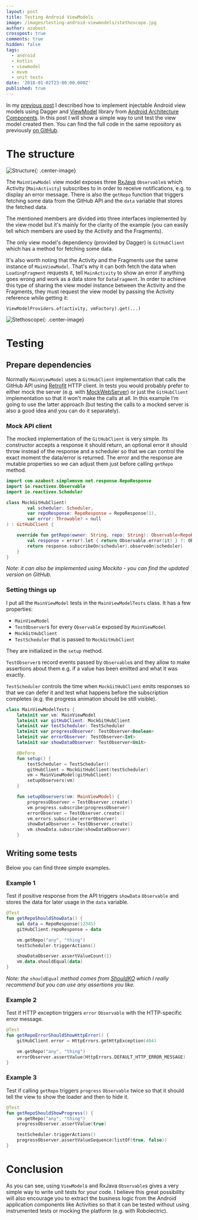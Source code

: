 ```yaml
---
layout: post
title: Testing Android ViewModels
image: /images/testing-android-viewmodels/stethoscope.jpg
author: azabost
crosspost: true
comments: true
hidden: false
tags:
  - android
  - kotlin
  - viewmodel
  - mvvm
  - unit tests
date: '2018-01-02T23:00:00.000Z'
published: true
---
```


In my [previous post](https://brightinventions.pl/blog/injectable-android-viewmodels/) I described how to implement injectable Android view models using Dagger and [ViewModel](https://developer.android.com/topic/libraries/architecture/viewmodel.html) library from [Android Architecture Components](https://developer.android.com/topic/libraries/architecture/.html). In this post I will show a simple way to unit test the view model created then. You can find the full code in the same repository as previously [on GitHub](https://github.com/azabost/simple-mvvm-example/tree/7b051fd7a16853e3d9655767a887d9a830133d2d).

# The structure #

![Structure](/images/testing-android-viewmodels/structure.svg){: .center-image}

The `MainViewModel` view model exposes three [RxJava](https://github.com/ReactiveX/RxJava) `Observable`s which Activity (`MainActivity`) subscribes to in order to receive notifications, e.g. to display an error message. There is also the `getRepo` function that triggers fetching some data from the GitHub API and the `data` variable that stores the fetched data.

The mentioned members are divided into three interfaces implemented by the view model but it's mainly for the clarity of the example (you can easily tell which members are used by the Activity and the Fragments).

The only view model's dependency (provided by Dagger) is `GitHubClient` which has a method for fetching some data.

It's also worth noting that the Activity and the Fragments use the same instance of `MainViewModel`. That's why it can both fetch the data when `LoadingFragment` requests it, tell `MainActivity` to show an error if anything goes wrong and work as a data store for `DataFragment`. In order to achieve this type of sharing the view model instance between the Activity and the Fragments, they must request the view model by passing the Activity reference while getting it:

`ViewModelProviders.of(activity, vmFactory).get(...)`

![Stethoscope](/images/testing-android-viewmodels/stethoscope.jpg){: .center-image}

# Testing #

## Prepare dependencies ##

Normally `MainViewModel` uses a `GitHubClient` implementation that calls the GitHub API using [Retrofit](https://github.com/square/retrofit) HTTP client. In tests you would probably prefer to either mock the server (e.g. with [MockWebServer](https://github.com/square/okhttp/tree/master/mockwebserver)) or just the `GitHubClient` implementation so that it won't make the calls at all. In this example I'm going to use the latter approach (but testing the calls to a mocked server is also a good idea and you can do it separately).

### Mock API client ###

The mocked implementation of the `GitHubClient` is very simple. Its constructor accepts a response it should return, an optional error it should throw instead of the response and a scheduler so that we can control the exact moment the data/error is returned. The error and the response are mutable properties so we can adjust them just before calling `getRepo` method.

```kotlin
import com.azabost.simplemvvm.net.response.RepoResponse
import io.reactivex.Observable
import io.reactivex.Scheduler

class MockGitHubClient(
        val scheduler: Scheduler,
        var repoResponse: RepoResponse = RepoResponse(1),
        var error: Throwable? = null
) : GitHubClient {

    override fun getRepo(owner: String, repo: String): Observable<RepoResponse> {
        val response = error?.let { return Observable.error(it) } ?: Observable.just(repoResponse)
        return response.subscribeOn(scheduler).observeOn(scheduler)
    }
}
```

_Note: it can also be implemented using Mockito - you can find the updated version on GitHub._

### Setting things up ###

I put all the `MainViewModel` tests in the `MainViewModelTests` class. It has a few properties:

* `MainViewModel`
* `TestObserver`s for every `Observable` exposed by `MainViewModel`
* `MockGitHubClient`
* `TestScheduler` that is passed to `MockGitHubClient`

They are initialized in the `setup` method.

`TestObserver`s record events passed by `Observable`s and they allow to make assertions about them e.g. if a value has been emitted and what it was exactly.

`TestScheduler` controls the time when `MockGitHubClient` emits responses so that we can defer it and test what happens before the subscription completes (e.g. the progress animation should be still visible).

```kotlin
class MainViewModelTests {
    lateinit var vm: MainViewModel
    lateinit var gitHubClient: MockGitHubClient
    lateinit var testScheduler: TestScheduler
    lateinit var progressObserver: TestObserver<Boolean>
    lateinit var errorObserver: TestObserver<Int>
    lateinit var showDataObserver: TestObserver<Unit>

    @Before
    fun setup() {
        testScheduler = TestScheduler()
        gitHubClient = MockGitHubClient(testScheduler)
        vm = MainViewModel(gitHubClient)
        setupObservers(vm)
    }

    fun setupObservers(vm: MainViewModel) {
        progressObserver = TestObserver.create()
        vm.progress.subscribe(progressObserver)
        errorObserver = TestObserver.create()
        vm.errors.subscribe(errorObserver)
        showDataObserver = TestObserver.create()
        vm.showData.subscribe(showDataObserver)
    }
```

## Writing some tests ##

Below you can find three simple examples.

### Example 1 ###

Test if positive response from the API triggers `showData` `Observable` and stores the data for later usage in the `data` variable.

```kotlin
@Test
fun getRepoShouldShowData() {
    val data = RepoResponse(12345)
    gitHubClient.repoResponse = data

    vm.getRepo("any", "thing")
    testScheduler.triggerActions()

    showDataObserver.assertValueCount(1)
    vm.data.shouldEqual(data)
}
```

_Note: the `shouldEqual` method comes from [ShouldKO](https://github.com/miensol/shouldko) which I really recommend but you can use any assertions you like._

### Example 2 ###

Test if HTTP exception triggers `error` `Observable` with the HTTP-specific error message.

```kotlin
@Test
fun getRepoErrorShouldShowHttpError() {
    gitHubClient.error = HttpErrors.getHttpException(404)

    vm.getRepo("any", "thing")
    errorObserver.assertValue(HttpErrors.DEFAULT_HTTP_ERROR_MESSAGE)
}
```

### Example 3 ###

Test if calling `getRepo` triggers `progress` `Observable` twice so that it should tell the view to show the loader and then to hide it.

```kotlin
@Test
fun getRepoShouldShowProgress() {
    vm.getRepo("any", "thing")
    progressObserver.assertValue(true)

    testScheduler.triggerActions()
    progressObserver.assertValueSequence(listOf(true, false))
}
```

# Conclusion #

As you can see, using `ViewModel`s and RxJava `Observable`s gives a very simple way to write unit tests for your code. I believe this great possibility will also encourage you to extract the business logic from the Android application components like Activities so that it can be tested without using instrumented tests or mocking the platform (e.g. with Robolectric).

